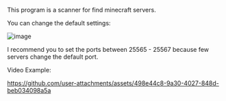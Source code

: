 This program is a scanner for find minecraft servers.

You can change the default settings:

![image](https://github.com/user-attachments/assets/1eb8361b-057f-46f1-be09-f949b1028e59)

I recommend you to set the ports between 25565 - 25567 because few servers change the default port.

Video Example:

https://github.com/user-attachments/assets/498e44c8-9a30-4027-848d-beb034098a5a

